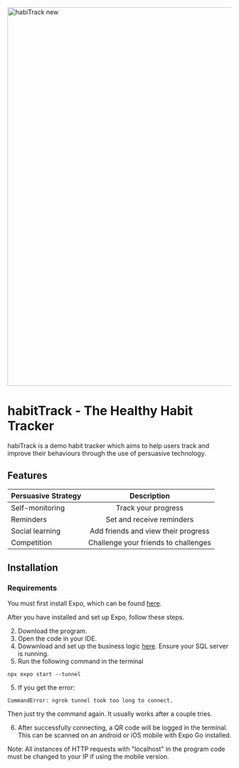<img width="850" alt="habiTrack new" src="https://github.com/user-attachments/assets/deedd3a0-250b-476e-9fe2-51ab56e11561">

# habitTrack - The Healthy Habit Tracker


habiTrack is a demo habit tracker which aims to help users track and improve their behaviours through the use of persuasive technology.

## Features

| Persuasive Strategy  | Description |
| -------------   |:-------------:|
| Self-monitoring | Track your progress|
| Reminders       | Set and receive reminders|
| Social learning | Add friends and view their progress |
| Competition     | Challenge your friends to challenges|

## Installation

### Requirements
You must first install Expo, which can be found [here](https://docs.expo.dev/get-started/create-a-project/).

After you have installed and set up Expo, follow these steps.

2. Download the program.
3. Open the code in your  IDE.
4. Dowwnload and set up the business logic [here](https://github.com/connor-cliff/habiTrack). Ensure your SQL server is running.
5. Run the following command in the terminal 
```
npx expo start --tunnel 

```
5. If you get the error:
```
CommandError: ngrok tunnel took too long to connect.
```
Then just try the command again. It usually works after a couple tries.

6. After successfully connecting, a QR code will be logged in the terminal. This can be scanned on an android or iOS mobile with Expo Go installed. 

Note: All instances of HTTP requests with "localhost" in the program code must be changed to your IP if using the mobile version.






